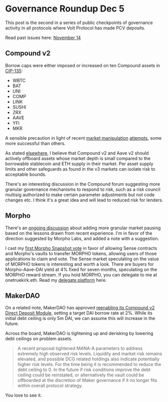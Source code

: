 # Governance Roundup Dec 5

This post is the second in a series of public checkpoints of governance activity in all protocols where Volt Protocol has made PCV deposits.

Read past issues here:
[November 14](gov14nov.md)

## Compound v2

Borrow caps were either imposed or increased on ten Compound assets in [CIP-135](https://compound.finance/governance/proposals/135):
* WBTC
* BAT
* UNI
* COMP
* LINK
* SUSHI
* ZRX
* AAVE
* YFI
* MKR

A sensible precaution in light of recent [market manipulation](https://blockworks.co/news/mango-markets-exploit-plot-revealed) [attempts](https://thedefiant.io/crv-trade-aave-bad-debt), some more successful than others.

As stated [elsewhere](https://www.comp.xyz/t/v2-market-hardening-and-collateral-adjustments/3783), I believe that Compound v2 and Aave v2 should actively offboard assets whose market depth is small compared to the borrowable stablecoin and ETH supply in their market. Per asset supply limits and other safeguards as found in the v3 markets can isolate risk to acceptable bounds.

There's an interesting discussion in the Compound forum suggesting more granular governance mechanisms to respond to risk, such as a risk council multisig authorized to make certain parameter adjustments but not code changes etc. I think it's a great idea and will lead to reduced risk for lenders.

## Morpho

There's an [ongoing discussion](https://forum.morpho.xyz/t/mip-add-granular-pausing-and-asset-deprecation/213/4) about adding more granular market pausing based on the lessons drawn from recent experience. I'm in favor of the direction suggested by Morpho Labs, and added a note with a suggestion.

I cast my [first Morpho Snapshot vote](https://snapshot.org/#/morpho.eth/proposal/0x816e4971cd3919bc8df7ad0892ead985f8eba8d72a7644a6b5a022847b123059) in favor of allowing Sense contracts and Morpho's vaults to transfer MORPHO tokens, allowing users of those applications to claim and vote. The Sense market speculating on the value of MORPHO tokens is interesting and worth a look. There are buyers for Morpho-Aave-DAI yield at 4% fixed for seven months, speculating on the MORPHO reward stream. If you hold MORPHO, you can delegate to me at onetruekirk.eth. Read my [delegate platform](morpho_delegate.md) here.

## MakerDAO

On a related note, MakerDAO has approved [reenabling its Compound v2 Direct Deposit Module](https://vote.makerdao.com/executive/template-executive-vote-compound-d3m-onboarding-activating-stablecoin-liquidations-oracle-feed-whitelisting-starknet-relay-upgrade-and-mkr-vesting-december-2-2022#proposal-detail), setting a target DAI borrow rate at 2%. While its initial debt ceiling is only 5m DAI, we can assume this will increase in the future.

Across the board, MakerDAO is tightening up and derisking by lowering debt ceilings on problem assets.

>A recent proposal tightened MANA-A parameters to address extremely high observed risk levels. Liquidity and market risk remains elevated, and possible DCG related holdings also indicate potentially higher risk levels. For the time being it is recommended to reduce the debt ceiling to 0. In the future if risk conditions improve the debt ceiling could be reinstated, or alternatively the vault could be offboarded at the discretion of Maker governance if it no longer fits within overall protocol strategy.

You love to see it.
